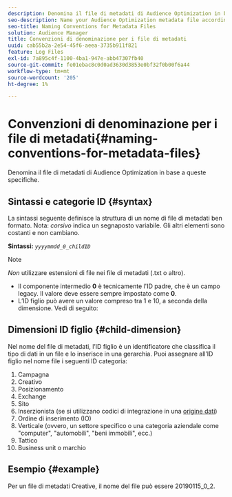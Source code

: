```yaml
---
description: Denomina il file di metadati di Audience Optimization in base a queste specifiche.
seo-description: Name your Audience Optimization metadata file according to these specifications.
seo-title: Naming Conventions for Metadata Files
solution: Audience Manager
title: Convenzioni di denominazione per i file di metadati
uuid: cab55b2a-2e54-45f6-aeea-3735b911f821
feature: Log Files
exl-id: 7a895c4f-1100-4ba1-947e-abb47307fb40
source-git-commit: fe01ebac8c0d0ad3630d3853e0bf32f0b00f6a44
workflow-type: tm+mt
source-wordcount: '205'
ht-degree: 1%

---
```


# Convenzioni di denominazione per i file di metadati{#naming-conventions-for-metadata-files}

Denomina il file di metadati di Audience Optimization in base a queste specifiche.

## Sintassi e categorie ID {#syntax}

La sintassi seguente definisce la struttura di un nome di file di metadati ben formato. Nota: *corsivo* indica un segnaposto variabile. Gli altri elementi sono costanti e non cambiano.

**Sintassi:** *`yyyymmdd_0_childID`*

>[!NOTE]
>
>*Non* utilizzare estensioni di file nei file di metadati (.txt o altro).

<!--In the name syntax, you'll notice a parent ID variable. Don't confuse it with the parent ID used in the [metadata file contents](../../../reporting/audience-optimization-reports/metadata-files-intro/metadata-file-contents.md). These 2 variables seem similar, but they represent different things:-->

* Il componente intermedio **0** è tecnicamente l&#39;ID padre, che è un campo legacy. Il valore deve essere sempre impostato come **0**.
* L’ID figlio può avere un valore compreso tra 1 e 10, a seconda della dimensione. Vedi di seguito:

## Dimensioni ID figlio {#child-dimension}

Nel nome del file di metadati, l’ID figlio è un identificatore che classifica il tipo di dati in un file e lo inserisce in una gerarchia. Puoi assegnare all’ID figlio nel nome file i seguenti ID categoria:

1. Campagna
1. Creativo
1. Posizionamento
1. Exchange
1. Sito
1. Inserzionista (se si utilizzano codici di integrazione in una [origine dati](../../../features/manage-datasources.md#details))
1. Ordine di inserimento (IO)
1. Verticale (ovvero, un settore specifico o una categoria aziendale come &quot;computer&quot;, &quot;automobili&quot;, &quot;beni immobili&quot;, ecc.)
1. Tattico
1. Business unit o marchio

## Esempio {#example}

Per un file di metadati Creative, il nome del file può essere 20190115_0_2.

<!--Let's take a look at how you would use these IDs in a metadata file name. As an example, say your data file consists of campaign creatives. In this case, the campaign is a parent object and the creatives are child objects because they belong to, or are contained by, the campaign. As a result, you'd choose the following IDs for the metadata file name:

* Parent ID: `1` 
* Child ID: `2`

Your metadata file name would look like this: `20150827_1_2`

Sometimes, you might have data that does not belong to a parent object. Whenever this is the case, select ID 0 for the parent ID. In this case, your file title would look like this: `20150827_0_2`. -->
